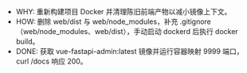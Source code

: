 - WHY: 重新构建项目 Docker 并清理陈旧前端产物以减小镜像上下文。
- HOW: 删除 web/dist 与 web/node_modules，补充 .gitignore（web/node_modules、web/dist），手动启动 dockerd 后执行 docker build。
- DONE: 获取 vue-fastapi-admin:latest 镜像并运行容器映射 9999 端口，curl /docs 响应 200。